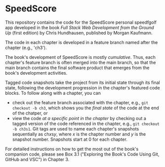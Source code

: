# SpeedScore

This repository contains the code for the SpeedScore personal speedfgolf app developed in the book *Full Stack Web Development from the Ground Up* (first edition) by Chris Hundhausen, published by Morgan Kaufmann.

The code in each chapter is developed in a feature branch named after the chapter (e.g., 'ch3').

The book's development of SpeedScore is mostly *cumulative*. Thus, each chapter's feature branch is often merged into the main branch, so that the main branch contains the final software product that emerges from the book's development activities.

Tagged code snapshots take the project from its initial state through its final state, following the development progression in the chapter's featured code blocks. To follow along with a chapter, you can
 * check out the feature branch associated with the chapter, e.g., `git checkout -b ch3`, which shows you the *final state* of the code at the end of the chatper, or
 * view the code *at a specific point in the chapter* by checking out a tagged version of the code referenced in the chapter, e.g., `git checkout -b ch3s1`. Git tags are used to name each chapter's snapshots sequentially as ch*x*s*y*, where *x* is the chapter number and *y* is the snapshot number. Snapshots start at 0 for each chapter.

For detailed instructions on how to get the most out of the book's companion code, please see Box 3.1 ("Exploring the Book's Code Using Git, GitHub and VSC") in Chapter 3.
